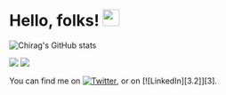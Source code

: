 # Hello, folks! <img src="https://raw.githubusercontent.com/MartinHeinz/MartinHeinz/master/wave.gif" width="30px">

![Chirag's GitHub stats](https://github-readme-stats.vercel.app/api?username=chiragmthakkar&show_icons=true&theme=radical)

![](https://img.shields.io/badge/OS-<Linux>-informational?style=flat&logo=<LOGO_NAME>&logoColor=white&color=2bbc8a)
![](https://img.shields.io/badge/Database-<SQL>-informational?style=flat&logo=<LOGO_NAME>&logoColor=white&color=2bbc8a)


<!-- Actual text -->

You can find me on [![Twitter][1.2]][1], or on [![LinkedIn][3.2]][3].

<!-- Icons -->

[1.2]: http://i.imgur.com/wWzX9uB.png (twitter icon without padding)
[2.2]: https://raw.githubusercontent.com/MartinHeinz/MartinHeinz/master/linkedin-3-16.png (LinkedIn icon without padding)

<!-- Links to your social media accounts -->

[1]: https://twitter.com/thakkarchirag_m

[2]: https://www.linkedin.com/in/chiragmthakkar/


<!--
**chiragmthakkar/chiragmthakkar** is a ✨ _special_ ✨ repository because its `README.md` (this file) appears on your GitHub profile.

Here are some ideas to get you started:

- 🔭 I’m currently working on ...
- 🌱 I’m currently learning ...
- 👯 I’m looking to collaborate on ...
- 🤔 I’m looking for help with ...
- 💬 Ask me about ...
- 📫 How to reach me: ...
- 😄 Pronouns: ...
- ⚡ Fun fact: ...
-->
